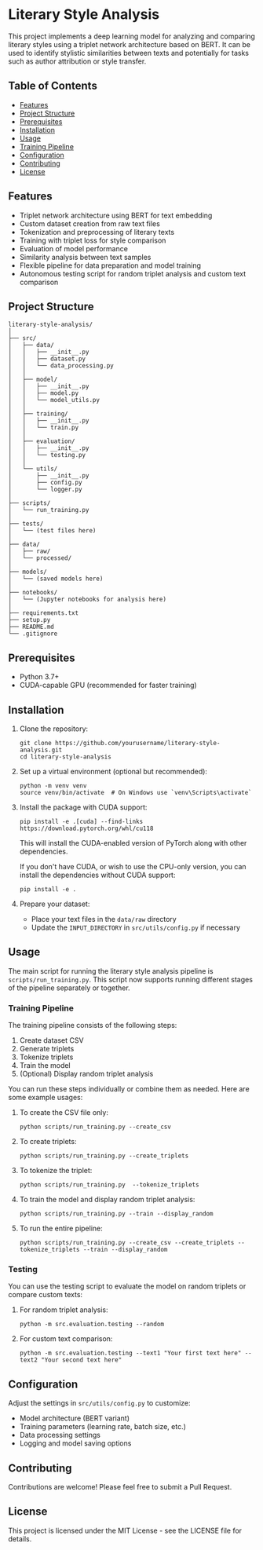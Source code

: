 # Literary Style Analysis

This project implements a deep learning model for analyzing and comparing literary styles using a triplet network architecture based on BERT. It can be used to identify stylistic similarities between texts and potentially for tasks such as author attribution or style transfer.

## Table of Contents
- [Features](#features)
- [Project Structure](#project-structure)
- [Prerequisites](#prerequisites)
- [Installation](#installation)
- [Usage](#usage)
- [Training Pipeline](#training-pipeline)
- [Configuration](#configuration)
- [Contributing](#contributing)
- [License](#license)

## Features

- Triplet network architecture using BERT for text embedding
- Custom dataset creation from raw text files
- Tokenization and preprocessing of literary texts
- Training with triplet loss for style comparison
- Evaluation of model performance
- Similarity analysis between text samples
- Flexible pipeline for data preparation and model training
- Autonomous testing script for random triplet analysis and custom text comparison

## Project Structure

```
literary-style-analysis/
│
├── src/
│   ├── data/
│   │   ├── __init__.py
│   │   ├── dataset.py
│   │   └── data_processing.py
│   │
│   ├── model/
│   │   ├── __init__.py
│   │   ├── model.py
│   │   └── model_utils.py
│   │
│   ├── training/
│   │   ├── __init__.py
│   │   └── train.py
│   │
│   ├── evaluation/
│   │   ├── __init__.py
│   │   └── testing.py
│   │
│   └── utils/
│       ├── __init__.py
│       ├── config.py
│       └── logger.py
│
├── scripts/
│   └── run_training.py
│
├── tests/
│   └── (test files here)
│
├── data/
│   ├── raw/
│   └── processed/
│
├── models/
│   └── (saved models here)
│
├── notebooks/
│   └── (Jupyter notebooks for analysis here)
│
├── requirements.txt
├── setup.py
├── README.md
└── .gitignore
```

## Prerequisites

- Python 3.7+
- CUDA-capable GPU (recommended for faster training)

## Installation

1. Clone the repository:
   ```
   git clone https://github.com/yourusername/literary-style-analysis.git
   cd literary-style-analysis
   ```

2. Set up a virtual environment (optional but recommended):
   ```
   python -m venv venv
   source venv/bin/activate  # On Windows use `venv\Scripts\activate`
   ```

3. Install the package with CUDA support:
   ```
   pip install -e .[cuda] --find-links https://download.pytorch.org/whl/cu118
   ```

   This will install the CUDA-enabled version of PyTorch along with other dependencies.

   If you don't have CUDA, or wish to use the CPU-only version, you can install the dependencies without CUDA support:
   ```
   pip install -e .
   ```

4. Prepare your dataset:
   - Place your text files in the `data/raw` directory
   - Update the `INPUT_DIRECTORY` in `src/utils/config.py` if necessary

## Usage

The main script for running the literary style analysis pipeline is `scripts/run_training.py`. This script now supports running different stages of the pipeline separately or together.

### Training Pipeline

The training pipeline consists of the following steps:

1. Create dataset CSV
2. Generate triplets
3. Tokenize triplets
4. Train the model
5. (Optional) Display random triplet analysis

You can run these steps individually or combine them as needed. Here are some example usages:

1. To create the CSV file only:
   ```
   python scripts/run_training.py --create_csv
   ```

2. To create triplets:
   ```
   python scripts/run_training.py --create_triplets 
   ```

3. To tokenize the triplet:
   ```
   python scripts/run_training.py  --tokenize_triplets
   ```

4. To train the model and display random triplet analysis:
   ```
   python scripts/run_training.py --train --display_random
   ```

5. To run the entire pipeline:
   ```
   python scripts/run_training.py --create_csv --create_triplets --tokenize_triplets --train --display_random
   ```

### Testing

You can use the testing script to evaluate the model on random triplets or compare custom texts:

1. For random triplet analysis:
   ```
   python -m src.evaluation.testing --random
   ```

2. For custom text comparison:
   ```
   python -m src.evaluation.testing --text1 "Your first text here" --text2 "Your second text here"
   ```

## Configuration

Adjust the settings in `src/utils/config.py` to customize:
- Model architecture (BERT variant)
- Training parameters (learning rate, batch size, etc.)
- Data processing settings
- Logging and model saving options

## Contributing

Contributions are welcome! Please feel free to submit a Pull Request.

## License

This project is licensed under the MIT License - see the LICENSE file for details.